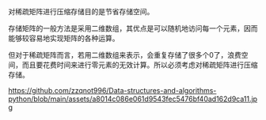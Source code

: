 对稀疏矩阵进行压缩存储目的是节省存储空间。

存储矩阵的一般方法是采用二维数组，其优点是可以随机地访问每一个元素，因而能够较容易地实现矩阵的各种运算。

但对于稀疏矩阵而言，若用二维数组来表示，会重复存储了很多个0了，浪费空间，而且要花费时间来进行零元素的无效计算。所以必须考虑对稀疏矩阵进行压缩存储。

https://github.com/zzqnot996/Data-structures-and-algorithms-python/blob/main/assets/a8014c086e061d9543fec5476bf40ad162d9ca11.jpg
